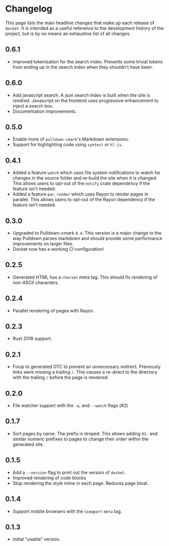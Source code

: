 # Changelog

This page lists the main headline changes that make up each release of `docket`.
It is intended as a useful reference to the development history of the project,
but is by no means an exhaustive list of all changes.

## 0.6.1

 * Improved tokenisation for the search index. Prevents some trivial tokens from
   ending up in the search index when they shouldn't have been.

## 0.6.0

 * Add javascript search. A json search index is built when the site is rendred.
   Javascript on the frontend uses progressive enhancement to inject a search
   box.
 * Documentation improvements.

## 0.5.0

 * Enable more of `pulldown-cmark`'s Markdown extensions.
 * Support for highlighting code using `syntect` _or_ `hl-js`.

## 0.4.1

 * Added a feature `watch` which uses file system notifications to watch for
   changes in the source folder and re-build the site when it is changed. This
   allows users to opt-out of the `notify` crate dependency if the feature isn't
   needed.
 * Added a feature `par_render` which uses Rayon to render pages in parallel.
   This allows users to opt-out of the Rayon dependency if the feature isn't
   needed.

## 0.3.0

 * Upgraded to Pulldown-cmark `0.4`. This version is a major change to the way
   Pulldown parses markdown and should provide some performance improvements on
   larger files.
 * Docket now has a working CI configuration!

## 0.2.5

 * Generated HTML has a `charset` meta tag. This should fix rendering
   of non-ASCII characters.
 
## 0.2.4

 * Parallel rendering of pages with Rayon.

## 0.2.3

 * Rust 2018 support.
 
## 0.2.1

 * Fixup to generated OTC to prevent an unnecessary redirect. Previously links
   were missing a trailing `/`. This causes a re-direct to the directory with
   the trailing `/` before the page is rendered.

## 0.2.0

 * File watcher support with the `-w`, and `--watch` flags (#2)

## 0.1.7

 * Sort pages by name. The prefix is droped. This allows adding `01-` and
   similar numeric prefixes to pages to change their order within the generated
   site.

## 0.1.5

 * Add a `--version` flag to print out the version of `docket`.
 * Improved rendering of code blocks
 * Stop rendering the style inline in each page. Reduces page bloat.

## 0.1.4

 * Support mobile browsers with the `viewport` `meta` tag.

## 0.1.3

 * Initial "usable" version.